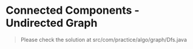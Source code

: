 # Connected Components - Undirected Graph

> Please check the solution at src/com/practice/algo/graph/Dfs.java